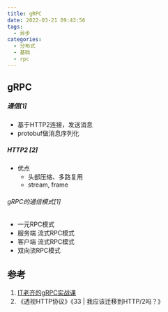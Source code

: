 ```yaml
---
title: gRPC
date: 2022-03-21 09:43:56
tags:
  - 异步
categories:
  - 分布式 
  - 基础
  - rpc  
---
```


<p></p>
<!-- more -->


## gRPC
##### 通信[1]
+ 基于HTTP2连接，发送消息
+ protobuf做消息序列化

##### HTTP2 [2]
+ 优点
  + 头部压缩、多路复用   
  + stream,  frame

###### gRPC的通信模式[1] 
+ 一元RPC模式
+ 服务端 流式RPC模式
+ 客户端 流式RPC模式
+ 双向流RPC模式

## 参考
1. [IT老齐的gRPC实战课](https://space.bilibili.com/359351574/channel/collectiondetail?sid=412936)
2. 《透视HTTP协议》《33 | 我应该迁移到HTTP/2吗？》

